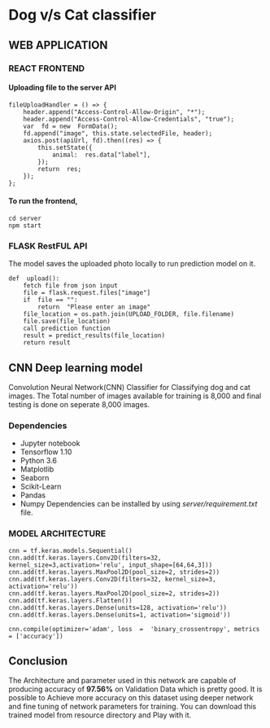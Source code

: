 # Dog v/s Cat classifier

## WEB APPLICATION
### REACT FRONTEND
#### Uploading file to the server API

    fileUploadHandler = () => {    
	    header.append("Access-Control-Allow-Origin", "*");
	    header.append("Access-Control-Allow-Credentials", "true");
	    var  fd = new  FormData();    
	    fd.append("image", this.state.selectedFile, header);    
	    axios.post(apiUrl, fd).then((res) => {    
		    this.setState({    
			    animal:  res.data["label"],
		    });    
		    return  res;    
	    });    
    };

#### To run the frontend,
    cd server
    npm start

### FLASK RestFUL API
The model saves the uploaded photo locally to run prediction model on it.

    def  upload():
	    fetch file from json input
	    file = flask.request.files["image"]
	    if  file == "":
		    return  "Please enter an image"
	    file_location = os.path.join(UPLOAD_FOLDER, file.filename)
	    file.save(file_location)
	    call prediction function
	    result = predict_results(file_location)
	    return result


## CNN Deep learning model
Convolution Neural Network(CNN) Classifier for Classifying dog and cat images. The Total number of images available for training is 8,000 and final testing is done on seperate 8,000 images.

### Dependencies

-   Jupyter notebook
-   Tensorflow 1.10
-   Python 3.6
-   Matplotlib
-   Seaborn
-   Scikit-Learn
-   Pandas
-   Numpy
Dependencies can be installed by using *server/requirement.txt* file.

### MODEL ARCHITECTURE

    cnn = tf.keras.models.Sequential()
    cnn.add(tf.keras.layers.Conv2D(filters=32, kernel_size=3,activation='relu', input_shape=[64,64,3]))
    cnn.add(tf.keras.layers.MaxPool2D(pool_size=2, strides=2))
    cnn.add(tf.keras.layers.Conv2D(filters=32, kernel_size=3, activation='relu'))
    cnn.add(tf.keras.layers.MaxPool2D(pool_size=2, strides=2))
    cnn.add(tf.keras.layers.Flatten())
    cnn.add(tf.keras.layers.Dense(units=128, activation='relu'))
    cnn.add(tf.keras.layers.Dense(units=1, activation='sigmoid'))
    
    cnn.compile(optimizer='adam', loss  =  'binary_crossentropy', metrics  = ['accuracy'])
    
    



## Conclusion

The Architecture and parameter used in this network are capable of producing accuracy of  **97.56%**  on Validation Data which is pretty good. It is possible to Achieve more accuracy on this dataset using deeper network and fine tuning of network parameters for training. You can download this trained model from resource directory and Play with it.
